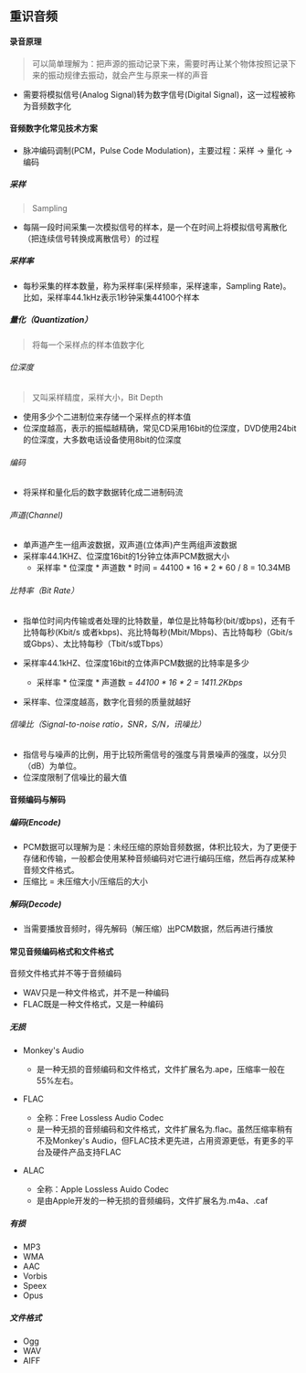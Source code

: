 ## 重识音频

#### 录音原理

> 可以简单理解为：把声源的振动记录下来，需要时再让某个物体按照记录下来的振动规律去振动，就会产生与原来一样的声音

* 需要将模拟信号(Analog Signal)转为数字信号(Digital Signal)，这一过程被称为音频数字化

#### 音频数字化常见技术方案

* 脉冲编码调制(PCM，Pulse Code Modulation)，主要过程：采样 -> 量化 -> 编码

##### 采样

> Sampling

* 每隔一段时间采集一次模拟信号的样本，是一个在时间上将模拟信号离散化（把连续信号转换成离散信号）的过程

##### 采样率

* 每秒采集的样本数量，称为采样率(采样频率，采样速率，Sampling Rate)。比如，采样率44.1kHz表示1秒钟采集44100个样本

##### 量化（Quantization）

> 将每一个采样点的样本值数字化

###### 位深度

> 又叫采样精度，采样大小，Bit Depth

* 使用多少个二进制位来存储一个采样点的样本值
* 位深度越高，表示的振幅越精确，常见CD采用16bit的位深度，DVD使用24bit的位深度，大多数电话设备使用8bit的位深度

###### 编码

* 将采样和量化后的数字数据转化成二进制码流

###### 声道(Channel) 

* 单声道产生一组声波数据，双声道(立体声)产生两组声波数据
* 采样率44.1KHZ、位深度16bit的1分钟立体声PCM数据大小
  * 采样率 * 位深度 * 声道数 * 时间 = 44100 * 16 * 2 * 60 / 8 = 10.34MB


###### 比特率（Bit Rate）

* 指单位时间内传输或者处理的比特数量，单位是比特每秒(bit/或bps)，还有千比特每秒(Kbit/s 或者kbps)、兆比特每秒(Mbit/Mbps)、吉比特每秒（Gbit/s或Gbps）、太比特每秒（Tbit/s或Tbps）
* 采样率44.1kHZ、位深度16bit的立体声PCM数据的比特率是多少
  * 采样率 * 位深度 * 声道数 = *44100 \* 16 \* 2 = 1411.2Kbps*

* 采样率、位深度越高，数字化音频的质量就越好

###### 信噪比（Signal-to-noise ratio，SNR，S/N，讯噪比）

* 指信号与噪声的比例，用于比较所需信号的强度与背景噪声的强度，以分贝（dB）为单位。
* 位深度限制了信噪比的最大值

#### 音频编码与解码

##### 编码(Encode)

* PCM数据可以理解为是：未经压缩的原始音频数据，体积比较大，为了更便于存储和传输，一般都会使用某种音频编码对它进行编码压缩，然后再存成某种音频文件格式。
* 压缩比 = 未压缩大小/压缩后的大小

##### 解码(Decode)

* 当需要播放音频时，得先解码（解压缩）出PCM数据，然后再进行播放

#### 常见音频编码格式和文件格式

音频文件格式并不等于音频编码

* WAV只是一种文件格式，并不是一种编码
* FLAC既是一种文件格式，又是一种编码

##### 无损

* Monkey's Audio

	* 是一种无损的音频编码和文件格式，文件扩展名为.ape，压缩率一般在55%左右。

* FLAC
  * 全称：Free Lossless Audio Codec
  * 是一种无损的音频编码和文件格式，文件扩展名为.flac。虽然压缩率稍有不及Monkey's Audio，但FLAC技术更先进，占用资源更低，有更多的平台及硬件产品支持FLAC


* ALAC
  * 全称：Apple Lossless Auido Codec
  * 是由Apple开发的一种无损的音频编码，文件扩展名为.m4a、.caf

##### 有损

* MP3
* WMA
* AAC
* Vorbis
* Speex
* Opus

##### 文件格式

* Ogg
* WAV
* AIFF



